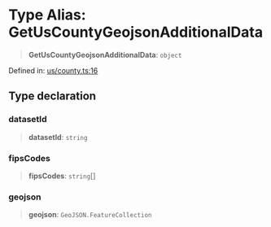 # Type Alias: GetUsCountyGeojsonAdditionalData

> **GetUsCountyGeojsonAdditionalData**: `object`

Defined in: [us/county.ts:16](https://github.com/GeoDaCenter/openassistant/blob/36f516b8229288259590b2d9dab3b10cbfc3cbfd/packages/osm/src/us/county.ts#L16)

## Type declaration

### datasetId

> **datasetId**: `string`

### fipsCodes

> **fipsCodes**: `string`[]

### geojson

> **geojson**: `GeoJSON.FeatureCollection`
